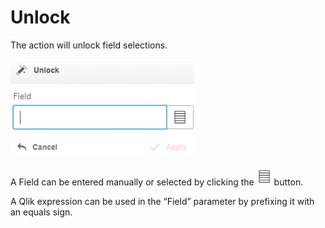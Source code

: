 # Unlock

The action will unlock field selections.

![](<../.gitbook/assets/image (137).png>)

A Field can be entered manually or selected by clicking the <img src="../.gitbook/assets/image (127).png" alt="" data-size="original"> button.

A Qlik expression can be used in the “Field” parameter by prefixing it with an equals sign.
